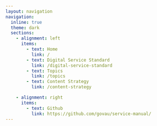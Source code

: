 ```yaml
---
layout: navigation
navigation:
  inline: true
  theme: dark
  sections:
    - alignment: left
      items:
        - text: Home
          link: /
        - text: Digital Service Standard
          link: /digital-service-standard
        - text: Topics
          link: /topics
        - text: Content Strategy
          link: /content-strategy

    - alignment: right
      items:
        - text: Github
          link: https://github.com/govau/service-manual/
---
```

